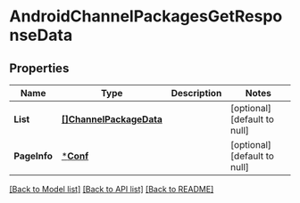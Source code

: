 # AndroidChannelPackagesGetResponseData

## Properties
Name | Type | Description | Notes
------------ | ------------- | ------------- | -------------
**List** | [**[]ChannelPackageData**](channel_package_data.md) |  | [optional] [default to null]
**PageInfo** | [***Conf**](conf.md) |  | [optional] [default to null]

[[Back to Model list]](../README.md#documentation-for-models) [[Back to API list]](../README.md#documentation-for-api-endpoints) [[Back to README]](../README.md)


